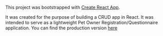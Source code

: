 This project was bootstrapped with [Create React App](https://github.com/facebook/create-react-app).

It was created for the purpose of building a CRUD app in React. It was intended to serve as a lightweight Pet Owner Registration/Questionnaire application. You can find the production version [here](https://reactclientpanel-2da5d.firebaseapp.com/)
